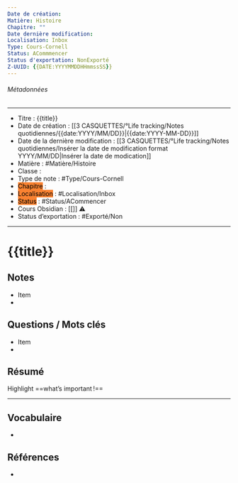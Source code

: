 ```yaml
---
Date de création:
Matière: Histoire
Chapitre: ""
Date dernière modification:
Localisation: Inbox
Type: Cours-Cornell
Status: ACommmencer
Status d'exportation: NonExporté
Z-UUID: {{DATE:YYYYMMDDHHmmssSS}}
---
```

###### Métadonnées
-------
- Titre : {{title}}
- Date de création : [[3 CASQUETTES/°Life tracking/Notes quotidiennes/{{date:YYYY/MM/DD}}|{{date:YYYY-MM-DD}}]]
- Date de la dernière modification : [[3 CASQUETTES/°Life tracking/Notes quotidiennes/Insérer la date de modification format YYYY/MM/DD|Insérer la date de modication]]
- Matière : #Matière/Histoire 
- Classe :
- Type de note : #Type/Cours-Cornell
- <mark style='background:#fa8231'>Chapitre</mark> : 
- <mark style='background:#fa8231'>Localisation</mark> : #Localisation/Inbox
- <mark style='background:#fa8231'>Status</mark> : #Status/ACommencer 
- Cours Obsidian : [[]] ⚠
- Status d’exportation : #Exporté/Non 
------ ---

# {{title}}
## Notes
- Item
- 
## Questions / Mots clés
- Item
- 
## Résumé
Highlight ==what’s important !==

----- ---
## Vocabulaire
<!-- Links to definition pages -->
- 
## Références
<!-- Links to pages not referenced in the content -->
- 